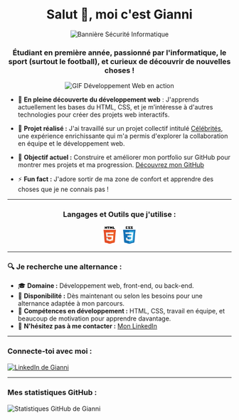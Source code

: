 <h1 align="center">Salut 👋, moi c'est Gianni</h1>

<p align="center">
  <img src="https://i.postimg.cc/Hs3Mxp3b/banniere-securite-informatique-fond-horizontal-style-plat-96318-5752.avif" alt="Bannière Sécurité Informatique" />
</p>

<h3 align="center">Étudiant en première année, passionné par l'informatique, le sport (surtout le football), et curieux de découvrir de nouvelles choses !</h3>

<p align="center">
  <img src="https://media.giphy.com/media/qgQUggAC3Pfv687qPC/giphy.gif" width="500" alt="GIF Développement Web en action">
</p>

- 🌱 **En pleine découverte du développement web** : J'apprends actuellement les bases du HTML, CSS, et je m’intéresse à d'autres technologies pour créer des projets web interactifs.

- 🔭 **Projet réalisé :** J'ai travaillé sur un projet collectif intitulé [Célébrités](https://github.com/InnagBKI/Maes-Projet-), une expérience enrichissante qui m'a permis d'explorer la collaboration en équipe et le développement web.

- 📌 **Objectif actuel :** Construire et améliorer mon portfolio sur GitHub pour montrer mes projets et ma progression. [Découvrez mon GitHub](https://github.com/InnagBKI)

- ⚡ **Fun fact :** J'adore sortir de ma zone de confort et apprendre des choses que je ne connais pas !

---

<h3 align="center">Langages et Outils que j'utilise :</h3>

<p align="center"> 
  <img src="https://raw.githubusercontent.com/devicons/devicon/master/icons/html5/html5-original-wordmark.svg" alt="HTML5" width="40" height="40"> 
  <img src="https://raw.githubusercontent.com/devicons/devicon/master/icons/css3/css3-original-wordmark.svg" alt="CSS3" width="40" height="40">
</p>

---

<h3 align="left">🔍 Je recherche une alternance :</h3>

- 🎓 **Domaine :** Développement web, front-end, ou back-end.  
- 📅 **Disponibilité :** Dès maintenant ou selon les besoins pour une alternance adaptée à mon parcours.  
- 🤝 **Compétences en développement :** HTML, CSS, travail en équipe, et beaucoup de motivation pour apprendre davantage.  
- 💼 **N'hésitez pas à me contacter :** [Mon LinkedIn](https://linkedin.com/in/gianni-srt-786421337/)  

---

<h3 align="left">Connecte-toi avec moi :</h3>
<p align="left">
<a href="https://linkedin.com/in/gianni-srt-786421337/" target="blank">
  <img align="center" src="https://raw.githubusercontent.com/rahuldkjain/github-profile-readme-generator/master/src/images/icons/Social/linked-in-alt.svg" alt="LinkedIn de Gianni" height="30" width="40" />
</a>
</p>

---

<h3 align="left">Mes statistiques GitHub :</h3>
<p>
  <img align="center" src="https://github-readme-stats.vercel.app/api/top-langs?username=innagbki&show_icons=true&locale=en&layout=compact" alt="Statistiques GitHub de Gianni" />
</p>
